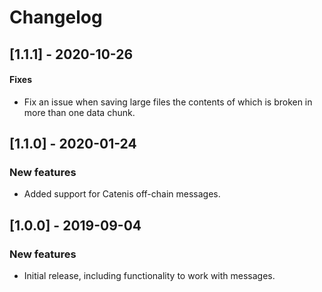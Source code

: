 # Changelog

## [1.1.1] - 2020-10-26

#### Fixes
- Fix an issue when saving large files the contents of which is broken in more than one data chunk.

## [1.1.0] - 2020-01-24

### New features
- Added support for Catenis off-chain messages.

## [1.0.0] - 2019-09-04

### New features
- Initial release, including functionality to work with messages.